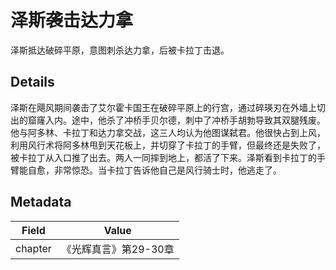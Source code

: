 # 泽斯袭击达力拿
泽斯抵达破碎平原，意图刺杀达力拿，后被卡拉丁击退。

## Details
泽斯在飓风期间袭击了艾尔霍卡国王在破碎平原上的行宫，通过碎瑛刃在外墙上切出的窟窿入内。途中，他杀了冲桥手贝尔德，刺中了冲桥手胡勃导致其双腿残废。他与阿多林、卡拉丁和达力拿交战，这三人均认为他图谋弑君。他很快占到上风，利用风行术将阿多林甩到天花板上，并切穿了卡拉丁的手臂，但最终还是失败了，被卡拉丁从入口推了出去。两人一同摔到地上，都活了下来。泽斯看到卡拉丁的手臂能自愈，非常惊恐。当卡拉丁告诉他自己是风行骑士时，他逃走了。

## Metadata
| Field | Value |
| ----- | ----- |
| chapter | 《光辉真言》第29-30章 |
